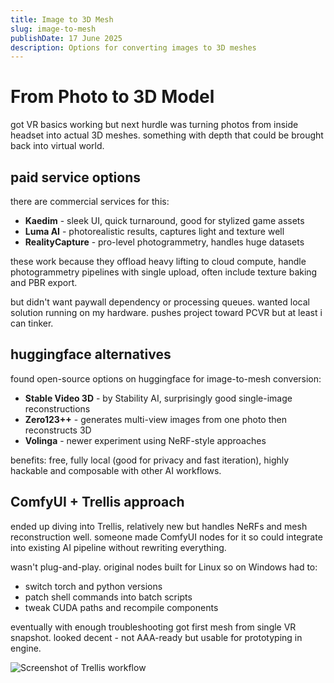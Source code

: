 ```yaml
---
title: Image to 3D Mesh  
slug: image-to-mesh  
publishDate: 17 June 2025  
description: Options for converting images to 3D meshes  
---
```


# From Photo to 3D Model

got VR basics working but next hurdle was turning photos from inside headset into actual 3D meshes. something with depth that could be brought back into virtual world.

## paid service options

there are commercial services for this:

- **Kaedim** - sleek UI, quick turnaround, good for stylized game assets
- **Luma AI** - photorealistic results, captures light and texture well  
- **RealityCapture** - pro-level photogrammetry, handles huge datasets

these work because they offload heavy lifting to cloud compute, handle photogrammetry pipelines with single upload, often include texture baking and PBR export.

but didn't want paywall dependency or processing queues. wanted local solution running on my hardware. pushes project toward PCVR but at least i can tinker.

## huggingface alternatives

found open-source options on huggingface for image-to-mesh conversion:

- **Stable Video 3D** - by Stability AI, surprisingly good single-image reconstructions
- **Zero123++** - generates multi-view images from one photo then reconstructs 3D
- **Volinga** - newer experiment using NeRF-style approaches

benefits: free, fully local (good for privacy and fast iteration), highly hackable and composable with other AI workflows.

## ComfyUI + Trellis approach

ended up diving into Trellis, relatively new but handles NeRFs and mesh reconstruction well. someone made ComfyUI nodes for it so could integrate into existing AI pipeline without rewriting everything.

wasn't plug-and-play. original nodes built for Linux so on Windows had to:
- switch torch and python versions
- patch shell commands into batch scripts  
- tweak CUDA paths and recompile components

eventually with enough troubleshooting got first mesh from single VR snapshot. looked decent - not AAA-ready but usable for prototyping in engine.

![Screenshot of Trellis workflow](Screenshot%202025-08-26%20163822.png)